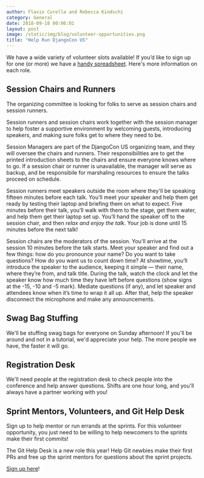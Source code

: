 ```yaml
---
author: Flavio Curella and Rebecca Kindschi
category: General
date: 2018-09-18 00:06:01
layout: post
image: /static/img/blog/volunteer-opportunities.png
title: "Help Run DjangoCon US"
---
```


We have a wide variety of volunteer slots available! If you’d like to sign up for one (or more) we have a [handy spreadsheet](https://docs.google.com/spreadsheets/d/1nq9y8STris2rC3DfX7hQte-FB4E8cDCuHPu5-ZbsjO0/edit#gid=0). Here's more information on each role.

## Session Chairs and Runners

The organizing committee is looking for folks to serve as session chairs and session runners.

Session runners and session chairs work together with the session manager to help foster a supportive environment by welcoming guests, introducing speakers, and making sure folks get to where they need to be.

Session Managers are part of the DjangoCon US organizing team, and they will oversee the chairs and runners. Their responsibilities are to get the printed introduction sheets to the chairs and ensure everyone knows where to go. If a session chair or runner is unavailable, the manager will serve as backup, and be responsibile for marshaling resources to ensure the talks proceed on schedule.

Session runners meet speakers outside the room where they'll be speaking fifteen minutes before each talk. You’ll meet your speaker and help them get ready by testing their laptop and briefing them on what to expect. Five minutes before their talk, you’ll walk with them to the stage, get them water, and help them get their laptop set up. You’ll hand the speaker off to the session chair, and then *relax and enjoy the talk*. Your job is done until 15 minutes before the next talk!

Session chairs are the moderators of the session. You’ll arrive at the session 10 minutes before the talk starts. Meet your speaker and find out a few things: how do you pronounce your name? Do you want to take questions? How do you want us to count down time? At showtime, you’ll introduce the speaker to the audience, keeping it simple — their name, where they’re from, and talk title. During the talk, watch the clock and let the speaker know how much time they have left before questions (show signs at the -15, -10 and -5 mark). Mediate questions (if any), and let speaker and attendees know when it’s time to wrap it all up. After that, help the speaker disconnect the microphone and make any announcements.

## Swag Bag Stuffing

We'll be stuffing swag bags for everyone on Sunday afternoon! If you'll be around and not in a tutorial, we'd appreciate your help. The more people we have, the faster it will go.

## Registration Desk

We'll need people at the registration desk to check people into the conference and help answer questions. Shifts are one hour long, and you'll always have a partner working with you!

## Sprint Mentors, Volunteers, and Git Help Desk

Sign up to help mentor or run errands at the sprints. For this volunteer opportunity, you just need to be willing to help newcomers to the sprints make their first commits!

The Git Help Desk is a new role this year! Help Git newbies make their first PRs and free up the sprint mentors for questions about the sprint projects.

[Sign up here](https://docs.google.com/spreadsheets/d/1nq9y8STris2rC3DfX7hQte-FB4E8cDCuHPu5-ZbsjO0/edit#gid=0)!
